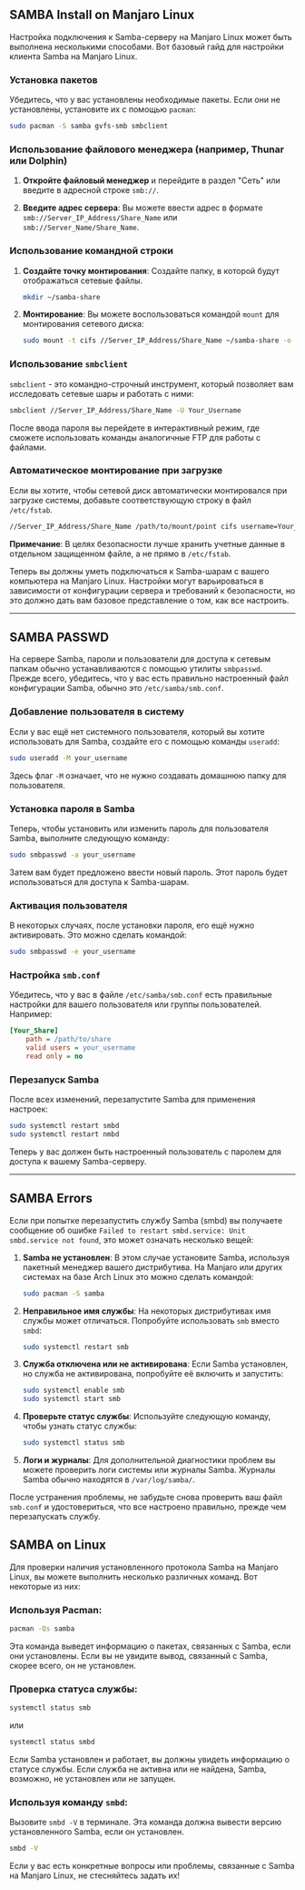 ## SAMBA Install on Manjaro Linux

Настройка подключения к Samba-серверу на Manjaro Linux может быть выполнена несколькими способами. Вот базовый гайд для настройки клиента Samba на Manjaro Linux.

### Установка пакетов

Убедитесь, что у вас установлены необходимые пакеты. Если они не установлены, установите их с помощью `pacman`:

```bash
sudo pacman -S samba gvfs-smb smbclient
```

### Использование файлового менеджера (например, Thunar или Dolphin)

1. **Откройте файловый менеджер** и перейдите в раздел "Сеть" или введите в адресной строке `smb://`.
  
2. **Введите адрес сервера**: Вы можете ввести адрес в формате `smb://Server_IP_Address/Share_Name` или `smb://Server_Name/Share_Name`.

### Использование командной строки

1. **Создайте точку монтирования**: Создайте папку, в которой будут отображаться сетевые файлы.

    ```bash
    mkdir ~/samba-share
    ```

2. **Монтирование**: Вы можете воспользоваться командой `mount` для монтирования сетевого диска:

    ```bash
    sudo mount -t cifs //Server_IP_Address/Share_Name ~/samba-share -o username=Your_Username,password=Your_Password
    ```

### Использование `smbclient`

`smbclient` - это командно-строчный инструмент, который позволяет вам исследовать сетевые шары и работать с ними:

```bash
smbclient //Server_IP_Address/Share_Name -U Your_Username
```

После ввода пароля вы перейдете в интерактивный режим, где сможете использовать команды аналогичные FTP для работы с файлами.

### Автоматическое монтирование при загрузке

Если вы хотите, чтобы сетевой диск автоматически монтировался при загрузке системы, добавьте соответствующую строку в файл `/etc/fstab`.

```bash
//Server_IP_Address/Share_Name /path/to/mount/point cifs username=Your_Username,password=Your_Password 0 0
```

**Примечание**: В целях безопасности лучше хранить учетные данные в отдельном защищенном файле, а не прямо в `/etc/fstab`.

Теперь вы должны уметь подключаться к Samba-шарам с вашего компьютера на Manjaro Linux. Настройки могут варьироваться в зависимости от конфигурации сервера и требований к безопасности, но это должно дать вам базовое представление о том, как все настроить.


---

## SAMBA PASSWD

На сервере Samba, пароли и пользователи для доступа к сетевым папкам обычно устанавливаются с помощью утилиты `smbpasswd`. Прежде всего, убедитесь, что у вас есть правильно настроенный файл конфигурации Samba, обычно это `/etc/samba/smb.conf`.

### Добавление пользователя в систему

Если у вас ещё нет системного пользователя, который вы хотите использовать для Samba, создайте его с помощью команды `useradd`:

```bash
sudo useradd -M your_username
```

Здесь флаг `-M` означает, что не нужно создавать домашнюю папку для пользователя.

### Установка пароля в Samba

Теперь, чтобы установить или изменить пароль для пользователя Samba, выполните следующую команду:

```bash
sudo smbpasswd -a your_username
```

Затем вам будет предложено ввести новый пароль. Этот пароль будет использоваться для доступа к Samba-шарам.

### Активация пользователя

В некоторых случаях, после установки пароля, его ещё нужно активировать. Это можно сделать командой:

```bash
sudo smbpasswd -e your_username
```

### Настройка `smb.conf`

Убедитесь, что у вас в файле `/etc/samba/smb.conf` есть правильные настройки для вашего пользователя или группы пользователей. Например:

```ini
[Your_Share]
    path = /path/to/share
    valid users = your_username
    read only = no
```

### Перезапуск Samba

После всех изменений, перезапустите Samba для применения настроек:

```bash
sudo systemctl restart smbd
sudo systemctl restart nmbd
```

Теперь у вас должен быть настроенный пользователь с паролем для доступа к вашему Samba-серверу.

---

## SAMBA Errors

Если при попытке перезапустить службу Samba (smbd) вы получаете сообщение об ошибке `Failed to restart smbd.service: Unit smbd.service not found`, это может означать несколько вещей:

1. **Samba не установлен**: В этом случае установите Samba, используя пакетный менеджер вашего дистрибутива. На Manjaro или других системах на базе Arch Linux это можно сделать командой:
    ```bash
    sudo pacman -S samba
    ```

2. **Неправильное имя службы**: На некоторых дистрибутивах имя службы может отличаться. Попробуйте использовать `smb` вместо `smbd`:
    ```bash
    sudo systemctl restart smb
    ```

3. **Служба отключена или не активирована**: Если Samba установлен, но служба не активирована, попробуйте её включить и запустить:
    ```bash
    sudo systemctl enable smb
    sudo systemctl start smb
    ```

4. **Проверьте статус службы**: Используйте следующую команду, чтобы узнать статус службы:
    ```bash
    sudo systemctl status smb
    ```

5. **Логи и журналы**: Для дополнительной диагностики проблем вы можете проверить логи системы или журналы Samba. Журналы Samba обычно находятся в `/var/log/samba/`.

После устранения проблемы, не забудьте снова проверить ваш файл `smb.conf` и удостовериться, что все настроено правильно, прежде чем перезапускать службу.


## SAMBA on Linux

Для проверки наличия установленного протокола Samba на Manjaro Linux, вы можете выполнить несколько различных команд. Вот некоторые из них:

### Используя Pacman:

```bash
pacman -Qs samba
```

Эта команда выведет информацию о пакетах, связанных с Samba, если они установлены. Если вы не увидите вывод, связанный с Samba, скорее всего, он не установлен.

### Проверка статуса службы:

```bash
systemctl status smb
```
или
```bash
systemctl status smbd
```

Если Samba установлен и работает, вы должны увидеть информацию о статусе службы. Если служба не активна или не найдена, Samba, возможно, не установлен или не запущен.

### Используя команду `smbd`:

Вызовите `smbd -V` в терминале. Эта команда должна вывести версию установленного Samba, если он установлен.

```bash
smbd -V
```

Если у вас есть конкретные вопросы или проблемы, связанные с Samba на Manjaro Linux, не стесняйтесь задать их!
